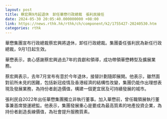 ```yaml
---
layout: post
title: 蔡宏興9月起退休　卸任華懋行政總裁　張利民接任
date: 2024-05-30 20:05:40.000000000 +08:00
link: https://news.rthk.hk/rthk/ch/component/k2/1755427-20240530.htm
categories: rthk
---
```


華懋集團宣布行政總裁蔡宏興將退休，卸任行政總裁。集團委任張利民為新任行政總裁，9月1日起生效。

華懋表示，衷心感謝蔡宏興過去7年的貢獻和領導，成功帶領華懋轉型及擴展業務。

蔡宏興表示，去年7月宣布有意於今年退休，接替計劃隨即展開。他表示，雖然面對前所未見的困難，包括新冠疫情及香港經濟的結構性改變，集團仍能作出理想表現及發展業務，為持份者創造價值，構建一個更宜居及可持續發展的城市。

張利民自2022年出任華懋集團獨立非執行董事。加入華懋前，曾任職領展執行董事兼首席營運總監。他表示，集團發展重心是要成為最高質素的地產投資企業，為持份者創造長線價值，為社會提升服務質素。
